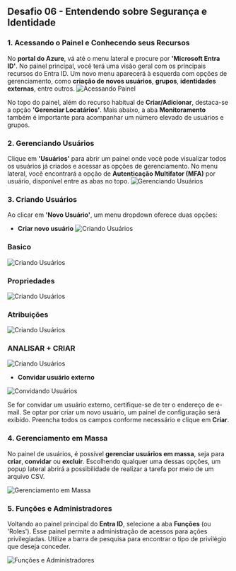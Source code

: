 ## Desafio 06 - Entendendo sobre Segurança e Identidade

### 1. **Acessando o Painel e Conhecendo seus Recursos**
No **portal do Azure**, vá até o menu lateral e procure por **'Microsoft Entra ID'**. No painel principal, você terá uma visão geral com os principais recursos do Entra ID. Um novo menu aparecerá à esquerda com opções de gerenciamento, como **criação de novos usuários**, **grupos**, **identidades externas**, entre outros.
![Acessando Painel](https://github.com/jefmartinuzzo/lab_azure/blob/main/aula-msa-identidade/imagem/DEFAULT.png)

No topo do painel, além do recurso habitual de **Criar/Adicionar**, destaca-se a opção **'Gerenciar Locatários'**. Mais abaixo, a aba **Monitoramento** também é importante para acompanhar um número elevado de usuários e grupos.

### 2. **Gerenciando Usuários**
Clique em **'Usuários'** para abrir um painel onde você pode visualizar todos os usuários já criados e acessar as opções de gerenciamento. No menu lateral, você encontrará a opção de **Autenticação Multifator (MFA)** por usuário, disponível entre as abas no topo.
![Gerenciando Usuários](https://github.com/jefmartinuzzo/lab_azure/blob/main/aula-msa-identidade/imagem/MFA.png)


### 3. **Criando Usuários**
Ao clicar em **'Novo Usuário'**, um menu dropdown oferece duas opções:
- **Criar novo usuário**
![Criando Usuários](https://github.com/jefmartinuzzo/lab_azure/blob/main/aula-msa-identidade/imagem/NOVOUSER.png)

### Basico

![Criando Usuários](https://github.com/jefmartinuzzo/lab_azure/blob/main/aula-msa-identidade/imagem/USER.png)

### Propriedades

![Criando Usuários](https://github.com/jefmartinuzzo/lab_azure/blob/main/aula-msa-identidade/imagem/PROPRIEDADES.png)

### Atribuições

![Criando Usuários](https://github.com/jefmartinuzzo/lab_azure/blob/main/aula-msa-identidade/imagem/ATRIBUICAO.png)

### ANALISAR + CRIAR

![Criando Usuários](https://github.com/jefmartinuzzo/lab_azure/blob/main/aula-msa-identidade/imagem/ANALISAR+CRIAR.png)

- **Convidar usuário externo**

![Convidando Usuários](https://github.com/jefmartinuzzo/lab_azure/blob/main/aula-msa-identidade/imagem/CONVIDAR.png)

Se for convidar um usuário externo, certifique-se de ter o endereço de e-mail. Se optar por criar um novo usuário, um painel de configuração será exibido. Preencha todos os campos conforme necessário e clique em **Criar**.

### 4. **Gerenciamento em Massa**
No painel de usuários, é possível **gerenciar usuários em massa**, seja para **criar**, **convidar** ou **excluir**. Escolhendo qualquer uma dessas opções, um popup lateral abrirá a possibilidade de realizar a tarefa por meio de um arquivo CSV.

![Gerenciamento em Massa](https://github.com/jefmartinuzzo/lab_azure/blob/main/aula-msa-identidade/imagem/CRIAREMMASSA.png)

### 5. **Funções e Administradores**
Voltando ao painel principal do **Entra ID**, selecione a aba **Funções** (ou 'Roles'). Esse painel permite a administração de acessos para ações privilegiadas. Utilize a barra de pesquisa para encontrar o tipo de privilégio que deseja conceder.

![Funções e Administradores](https://github.com/jefmartinuzzo/lab_azure/blob/main/aula-msa-identidade/imagem/FUNCOES.png)
